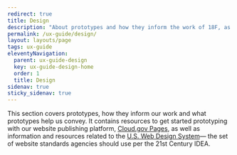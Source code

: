 ```yaml
---
redirect: true
title: Design 
description: "About prototypes and how they inform the work of 18F, as well as resources on web publishing platforms and design systems to help you get started."
permalink: /ux-guide/design/
layout: layouts/page
tags: ux-guide
eleventyNavigation: 
  parent: ux-guide-design
  key: ux-guide-design-home
  order: 1
  title: Design
sidenav: true
sticky_sidenav: true
---
```


This section covers prototypes, how they inform our work and what prototypes help us convey. It contains resources to get started prototyping with our website publishing platform, [Cloud.gov Pages](https://cloud.gov/pages/), as well as information and resources related to the [U.S. Web Design System](https://designsystem.digital.gov/)— the set of website standards agencies should use per the 21st Century IDEA.

